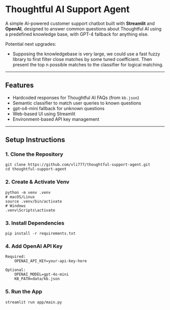 # Thoughtful AI Support Agent

A simple AI-powered customer support chatbot built with **Streamlit** and **OpenAI**, designed to answer common questions about Thoughtful AI using a predefined knowledge base, with GPT-4 fallback for anything else.

Potential next upgrades: 
- Supposing the knowledgebase is very large, we could use a fast fuzzy library to first filter close matches by some tuned coefficient. Then present the top n possible matches to the classifier for logical matching.

---

## Features

- Hardcoded responses for Thoughtful AI FAQs (from `kb.json`)
- Semantic classifier to match user queries to known questions
- gpt-o4-mini fallback for unknown questions
- Web-based UI using Streamlit
- Environment-based API key management

---

## Setup Instructions

### 1. Clone the Repository

```
git clone https://github.com/vli777/thoughtful-support-agent.git
cd thoughtful-support-agent
```

### 2. Create & Activate Venv

```
python -m venv .venv
# macOS/Linux
source .venv/bin/activate
# Windows
.venv\Scripts\activate
```

### 3. Install Dependencies

```
pip install -r requirements.txt
```

### 4. Add OpenAI API Key

```
Required:
    OPENAI_API_KEY=your-api-key-here
    
Optional:
    OPENAI_MODEL=gpt-4o-mini
    KB_PATH=data/kb.json
```

### 5. Run the App

```
streamlit run app/main.py
```
